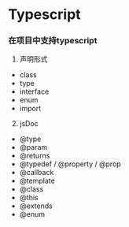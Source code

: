 # Typescript

### 在项目中支持typescript
1. 声明形式
  + class
  + type
  + interface
  + enum
  + import
  
2. jsDoc
  + @type
  + @param
  + @returns
  + @typedef / @property / @prop
  + @callback
  + @template
  + @class
  + @this
  + @extends
  + @enum